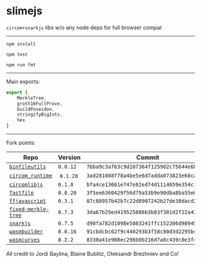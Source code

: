 # slimejs

`circom+snarkjs` libs w/o any node deps for full browser compat

---

`npm install`

`npm test`

`npm run fmt`

---

Main exports:

```js
export {
    MerkleTree,
    groth16FullProve,
    buildPoseidon,
    stringifyBigInts,
    hex
}
```

---

Fork points:

| Repo | Version | Commit |
|------|---------|--------|
| [`binfileutils`](https://github.com/iden3/binfileutils/tree/7bba9c3af63c9d107364f125902c75644e68cc15) | `0.0.12` | `7bba9c3af63c9d107364f125902c75644e68cc15` |
| [`circom_runtime`](https://github.com/iden3/circom_runtime/tree/3ad281088f78a4be5e6d7adda073823e60ca08fa) | `0.1.28` | `3ad281088f78a4be5e6d7adda073823e60ca08fa` |
| [`circomlibjs`](https://github.com/iden3/circomlibjs/tree/bfa4ce13661e747e82ed74d1114659e354c1b60b) | `0.1.8` | `bfa4ce13661e747e82ed74d1114659e354c1b60b` |
| [`fastfile`](https://github.com/iden3/fastfile/tree/3f5ee6360429f56d79a53b9e90dba8ba55e0e1be) | `0.0.20` | `3f5ee6360429f56d79a53b9e90dba8ba55e0e1be` |
| [`ffjavascript`](https://github.com/iden3/ffjavascript/tree/87c88957b42b7c22d8907242b27de38dacd2d04c) | `0.3.1` | `87c88957b42b7c22d8907242b27de38dacd2d04c` |
| [`fixed-merkle-tree`](https://github.com/tornadocash/fixed-merkle-tree/tree/3da67b29ed419525886b3b83f301d2f22a43bdca) | `0.7.3` | `3da67b29ed419525886b3b83f301d2f22a43bdca` |
| [`snarkjs`](https://github.com/iden3/snarkjs/tree/d90fa782d1098e5083241ffc152206d9894550b7) | `0.7.5` | `d90fa782d1098e5083241ffc152206d9894550b7`
| [`wasmbuilder`](https://github.com/iden3/wasmbuilder/tree/91cbdcbc62f9c440293b3f58c80d3d2295b4500b) | `0.0.16` | `91cbdcbc62f9c440293b3f58c80d3d2295b4500b` |
| [`wasmcurves`](https://github.com/iden3/wasmcurves/tree/8330a41e908ec296b0b216d7a8c439c0e3f4de6c) | `0.2.2` | `8330a41e908ec296b0b216d7a8c439c0e3f4de6c` |

All credit to Jordi Baylina, Blaine Bublitz, Oleksandr Brezhniev and Co!